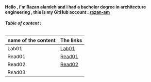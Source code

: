 #### **Hello , i'm Razan alamleh and i had a bachelor degree in architecture engineering , this is my GitHub account : [razan-am](https://github.com/Razan-am)**

###### **Table of content :**

| name of the content |                The links |
| ------------------- |               -----------|
| Lab01               |[Lab01](https://razan-am.github.io/reading-notes/Lab01)|
| Read01              |[Read01](https://razan-am.github.io/reading-notes/Read:%2001%20-%20Learning%20Markdown)|
| Read02              |[Read02](https://razan-am.github.io/reading-notes/Read:%2002) |
| Read03              |